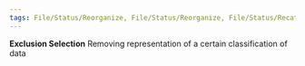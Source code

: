 ```yaml
---
tags: File/Status/Reorganize, File/Status/Reorganize, File/Status/Recategorize, File/Status/Summarize, File/Status/Structuralize
---
```


**Exclusion Selection** Removing representation of a certain classification of data